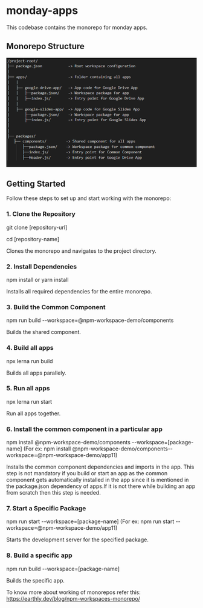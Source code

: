 # monday-apps
This codebase contains the monorepo for monday apps.

## Monorepo Structure

![Monorepo Structure](./structure.png)

## Getting Started

Follow these steps to set up and start working with the monorepo:

### 1. Clone the Repository

git clone [repository-url]

cd [repository-name]

Clones the monorepo and navigates to the project directory.

### 2. Install Dependencies

npm install
 or
yarn install

Installs all required dependencies for the entire monorepo.


### 3. Build the Common Component  

npm run build --workspace=@npm-workspace-demo/components

Builds the shared component.

### 4. Build all apps

npx lerna run build

Builds all apps parallely.

### 5. Run all apps

npx lerna run start

Run all apps together.

### 6. Install the common component in a particular app

npm install @npm-workspace-demo/components --workspace=[package-name]
(For ex: npm install @npm-workspace-demo/components--workspace=@npm-workspace-demo/app11)

Installs the common component dependencies and imports in the app.
This step is not mandatory if you build or start an app as the common component gets automatically installed in the app since it is mentioned in the package.json dependency of apps.If it is not there while building an app from scratch then this step is needed.

### 7. Start a Specific Package

npm run start --workspace=[package-name]
(For ex: npm run start --workspace=@npm-workspace-demo/app11)

Starts the development server for the specified package.

### 8. Build a specific app

npm run build --workspace=[package-name]

Builds the specific app.

To know more about working of monorepos refer this: https://earthly.dev/blog/npm-workspaces-monorepo/
